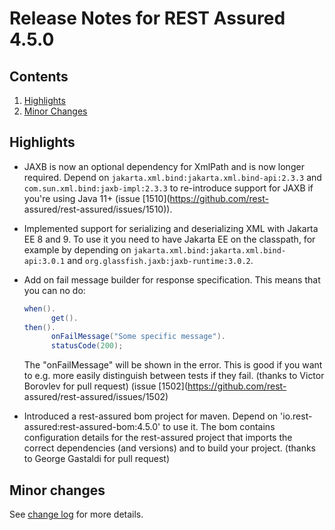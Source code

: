 # Release Notes for REST Assured 4.5.0 #

## Contents
1. [Highlights](#highlights)
1. [Minor Changes](#minor-changes)

## Highlights
* JAXB is now an optional dependency for XmlPath and is now longer required. Depend on `jakarta.xml.bind:jakarta.xml.bind-api:2.3.3` and `com.sun.xml.bind:jaxb-impl:2.3.3` to re-introduce support for JAXB if you're using Java 11+ (issue [1510](https://github.com/rest-
assured/rest-assured/issues/1510)).
* Implemented support for serializing and deserializing XML with Jakarta EE 8 and 9. To use it you need to have Jakarta EE on the classpath, for example by depending on `jakarta.xml.bind:jakarta.xml.bind-api:3.0.1` and `org.glassfish.jaxb:jaxb-runtime:3.0.2`.
* Add on fail message builder for response specification. This means that you can no do:

  ```java
  when().
        get().
  then().
        onFailMessage("Some specific message").
        statusCode(200);
   ```
  The "onFailMessage" will be shown in the error. This is good if you want to e.g. more easily distinguish between tests if they fail. (thanks to Victor Borovlev for pull request) (issue [1502](https://github.com/rest-
assured/rest-assured/issues/1502)
* Introduced a rest-assured bom project for maven. Depend on 'io.rest-assured:rest-assured-bom:4.5.0' to use it. The bom contains configuration details for the rest-assured project that imports the correct dependencies (and versions) and to build your project. (thanks to George Gastaldi for pull request)


## Minor changes ##

See [change log](https://github.com/rest-assured/rest-assured/raw/master/changelog.txt) for more details.
